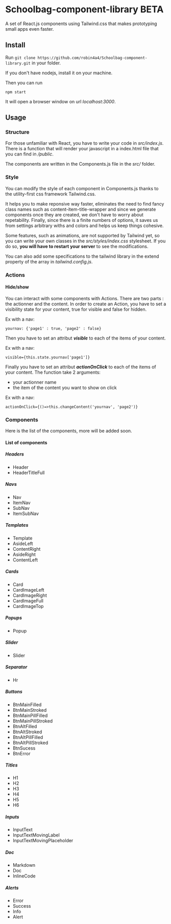 # Schoolbag-component-library BETA
A set of React.js components using Tailwind.css that makes prototyping small apps even faster.

## Install

Run ``git clone https://github.com/robin4a4/Schoolbag-component-library.git`` in your folder.

If you don't have nodejs, install it on your machine.

Then you can run 

``npm start``

It will open a browser window on url *localhost:3000*.

## Usage
### Structure
For those unfamiliar with React, you have to write your code in *src/index.js*. There is a function that will render your javascript in a index.html file that you can find in */public*.

The components are written in the Components.js file in the *src/* folder.

### Style
You can modify the style of each component in Components.js thanks to the utility-first css framework Tailwind.css. 

It helps you to make reponsive way faster, eliminates the need to find fancy class names such as content-item-title-wrapper and since we generate components once they are created, we don't have to worry about repetability. Finally, since there is a finite numbers of options, it saves us from settings arbitrary withs and colors and helps us keep things cohesive.

Some features, such as animations, are not supported by Tailwind yet, so you can write your own classes in the *src/styles/index.css* stylesheet. If you do so, **you will have to restart your server**  to see the modifications.

You can also add some specifications to the tailwind library in the extend property of the array in *tailwind.config.js*. 

### Actions

#### Hide/show
You can interact with some components with Actions. There are two parts : the actionner and the content. In order to create an Action, you have to set a visibility state for your content, true for visible and false for hidden.

Ex with a nav: 
```
yournav: {'page1' : true, 'page2' : false}
```

Then you have to set an attribut ***visible*** to each of the items of your content.

Ex with a nav:
```
visible={this.state.yournav['page1']}
```

Finally you have to set an attribut ***actionOnClick*** to each of the items of your content. The function take 2 arguments:
- your actionner name
- the item of the content you want to show on click

Ex with a nav:
```
actionOnClick={()=>this.changeContent('yournav', 'page2')}
```



### Components
Here is the list of the components, more will be added soon.


#### List of components
##### Headers
- Header
- HeaderTitleFull

##### Navs
- Nav
- ItemNav
- SubNav
- ItemSubNav

##### Templates
- Template
- AsideLeft
- ContentRight
- AsideRight
- ContentLeft

##### Cards
- Card
- CardImageLeft
- CardImageRight
- CardImageFull
- CardImageTop

##### Popups
- Popup

##### Slider
- Slider

##### Separator
- Hr
##### Buttons
- BtnMainFilled
- BtnMainStroked
- BtnMainPillFilled
- BtnMainPillStroked
- BtnAltFilled
- BtnAltStroked
- BtnAltPillFilled
- BtnAltPillStroked
- BtnSucess
- BtnError

##### Titles
- H1
- H2
- H3
- H4
- H5
- H6

##### Inputs
- InputText
- InputTextMovingLabel
- InputTextMovingPlaceholder

##### Doc
- Markdown
- Doc
- InlineCode

##### Alerts
- Error
- Success
- Info
- Alert

